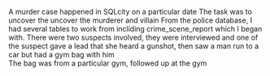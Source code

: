 A murder case happened in SQLcity on a particular date
The task was to uncover the uncover the murderer and villain
From the police database, I had several tables to work from incliding crime_scene_report which I began with. 
There were two suspects involved, they were interviewed and one of the suspect gave a lead 
that she heard a gunshot, then saw a man run to a car but had a gym bag with him  
The bag was from a particular gym, followed up at the gym
